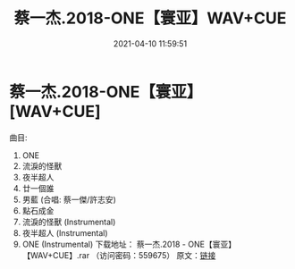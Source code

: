 ﻿---
title: 蔡一杰.2018-ONE【寰亚】WAV+CUE
date: 2021-04-10 11:59:51
categories: WAV车载音乐、镜像
tags: 华语流行
---
# 蔡一杰.2018-ONE【寰亚】[WAV+CUE]

曲目:
01. ONE
02. 流淚的怪獸
03. 夜半超人
04. 廿一個誰
05. 男藍 (合唱: 蔡一傑/許志安)
06. 點石成金
07. 流淚的怪獸 (Instrumental)
08. 夜半超人 (Instrumental)
09. ONE (Instrumental)
下载地址：
蔡一杰.2018 - ONE【寰亚】【WAV+CUE】.rar （访问密码：559675）
原文：[链接](https://blog.sina.com.cn/s/blog_1647c7e7601030rbn.html)